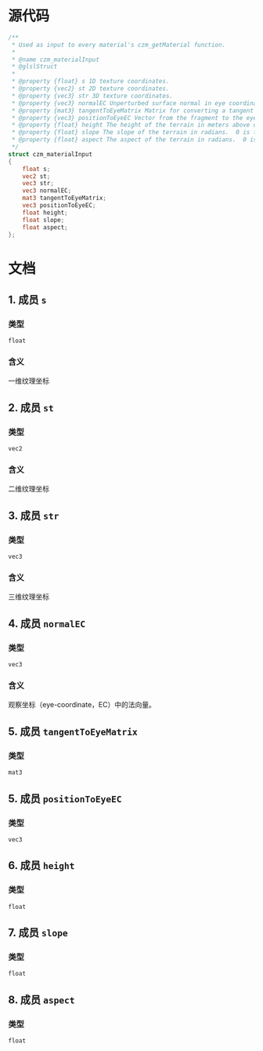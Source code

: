 # 源代码

``` glsl
/**
 * Used as input to every material's czm_getMaterial function.
 *
 * @name czm_materialInput
 * @glslStruct
 *
 * @property {float} s 1D texture coordinates.
 * @property {vec2} st 2D texture coordinates.
 * @property {vec3} str 3D texture coordinates.
 * @property {vec3} normalEC Unperturbed surface normal in eye coordinates.
 * @property {mat3} tangentToEyeMatrix Matrix for converting a tangent space normal to eye space.
 * @property {vec3} positionToEyeEC Vector from the fragment to the eye in eye coordinates.  The magnitude is the distance in meters from the fragment to the eye.
 * @property {float} height The height of the terrain in meters above or below the WGS84 ellipsoid.  Only available for globe materials.
 * @property {float} slope The slope of the terrain in radians.  0 is flat; pi/2 is vertical.  Only available for globe materials.
 * @property {float} aspect The aspect of the terrain in radians.  0 is East, pi/2 is North, pi is West, 3pi/2 is South.  Only available for globe materials.
 */
struct czm_materialInput
{
    float s;
    vec2 st;
    vec3 str;
    vec3 normalEC;
    mat3 tangentToEyeMatrix;
    vec3 positionToEyeEC;
    float height;
    float slope;
    float aspect;
};
```

# 文档

## 1. 成员 `s`

### 类型

`float`

### 含义

一维纹理坐标



## 2. 成员 `st`

### 类型

`vec2`

### 含义

二维纹理坐标



## 3. 成员 `str`

### 类型

`vec3`

### 含义

三维纹理坐标



## 4. 成员 `normalEC`

### 类型

`vec3`

### 含义

观察坐标（eye-coordinate，EC）中的法向量。



## 5. 成员 `tangentToEyeMatrix`

### 类型

`mat3`



## 5. 成员 `positionToEyeEC`

### 类型

`vec3`



## 6. 成员 `height`

### 类型

`float`



## 7. 成员 `slope`

### 类型

`float`



## 8. 成员 `aspect`

### 类型

`float`
